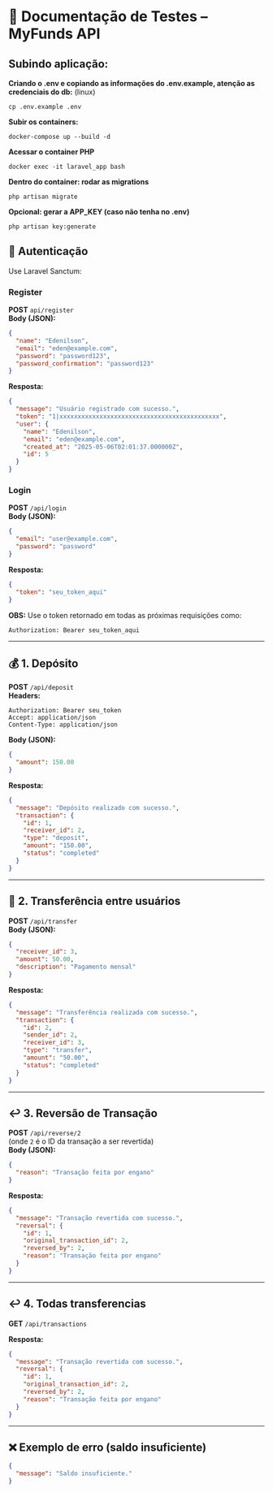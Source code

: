 
# 📄 Documentação de Testes – MyFunds API

## Subindo aplicação:

**Criando o .env e copiando as informações do .env.example, atenção as credenciais do db:**
(linux)
```
cp .env.example .env
```

**Subir os containers:**
```
docker-compose up --build -d
```

**Acessar o container PHP**
```
docker exec -it laravel_app bash
```

**Dentro do container: rodar as migrations**
```
php artisan migrate
```

**Opcional: gerar a APP_KEY (caso não tenha no .env)**

```
php artisan key:generate
```

## 🔐 Autenticação

Use Laravel Sanctum:

### Register
**POST** `api/register`  
**Body (JSON):**
```json
{
  "name": "Edenilson",
  "email": "eden@example.com",
  "password": "password123",
  "password_confirmation": "password123"
}
```
**Resposta:**
```json
{
  "message": "Usuário registrado com sucesso.",
  "token": "1|xxxxxxxxxxxxxxxxxxxxxxxxxxxxxxxxxxxxxxxxxxxx",
  "user": {
    "name": "Edenilson",
    "email": "eden@example.com",
    "created_at": "2025-05-06T02:01:37.000000Z",
    "id": 5
  }
}

```


### Login
**POST** `/api/login`  
**Body (JSON):**
```json
{
  "email": "user@example.com",
  "password": "password"
}
```
**Resposta:**
```json
{
  "token": "seu_token_aqui"
}
```
**OBS:** Use o token retornado em todas as próximas requisições como:
```
Authorization: Bearer seu_token_aqui
```

---

## 💰 1. Depósito

**POST** `/api/deposit`  
**Headers:**
```
Authorization: Bearer seu_token
Accept: application/json
Content-Type: application/json
```
**Body (JSON):**
```json
{
  "amount": 150.00
}
```
**Resposta:**
```json
{
  "message": "Depósito realizado com sucesso.",
  "transaction": {
    "id": 1,
    "receiver_id": 2,
    "type": "deposit",
    "amount": "150.00",
    "status": "completed"
  }
}
```

---

## 🔁 2. Transferência entre usuários

**POST** `/api/transfer`  
**Body (JSON):**
```json
{
  "receiver_id": 3,
  "amount": 50.00,
  "description": "Pagamento mensal"
}
```
**Resposta:**
```json
{
  "message": "Transferência realizada com sucesso.",
  "transaction": {
    "id": 2,
    "sender_id": 2,
    "receiver_id": 3,
    "type": "transfer",
    "amount": "50.00",
    "status": "completed"
  }
}
```

---

## ↩️ 3. Reversão de Transação

**POST** `/api/reverse/2`  
(onde `2` é o ID da transação a ser revertida)  
**Body (JSON):**
```json
{
  "reason": "Transação feita por engano"
}
```
**Resposta:**
```json
{
  "message": "Transação revertida com sucesso.",
  "reversal": {
    "id": 1,
    "original_transaction_id": 2,
    "reversed_by": 2,
    "reason": "Transação feita por engano"
  }
}
```

---

## ↩️ 4. Todas transferencias

**GET** `/api/transactions`  

**Resposta:**
```json
{
  "message": "Transação revertida com sucesso.",
  "reversal": {
    "id": 1,
    "original_transaction_id": 2,
    "reversed_by": 2,
    "reason": "Transação feita por engano"
  }
}
```

---

## ❌ Exemplo de erro (saldo insuficiente)

```json
{
  "message": "Saldo insuficiente."
}
```
